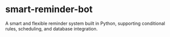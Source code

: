 # smart-reminder-bot
A smart and flexible reminder system built in Python, supporting conditional rules, scheduling, and database integration.

